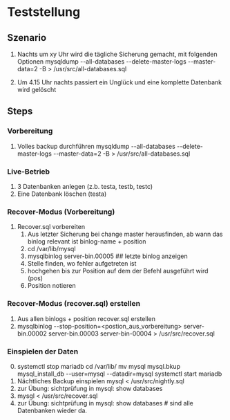 # Teststellung 

## Szenario 

  1. Nachts um xy Uhr wird die tägliche Sicherung gemacht, mit folgenden Optionen 
     mysqldump --all-databases --delete-master-logs --master-data=2 -B > /usr/src/all-databases.sql
     
  2. Um 4.15 Uhr nachts passiert ein Unglück und eine komplette Datenbank wird gelöscht  


## Steps 

### Vorbereitung 
  1. Volles backup durchführen 
     mysqldump --all-databases --delete-master-logs --master-data=2 -B > /usr/src/all-databases.sql

### Live-Betrieb 
  1. 3 Datenbanken anlegen (z.b. testa, testb, testc) 
  2. Eine Datenbank löschen (testa) 

### Recover-Modus (Vorbereitung) 
  1. Recover.sql vorbereiten
     1. Aus letzter Sicherung bei change master herausfinden, ab wann das binlog relevant ist
        binlog-name + position 
     1. cd /var/lib/mysql 
     2. mysqlbinlog server-bin.00005  ## letzte binlog anzeigen 
     3. Stelle finden, wo fehler aufgetreten ist 
     4. hochgehen bis zur Position auf dem der Befehl ausgeführt wird (pos) 
     5. Position notieren 
     
### Recover-Modus (recover.sql) erstellen 

  1. Aus allen binlogs + position recover.sql erstellen 
  2. mysqlbinlog --stop-position=<postion_aus_vorbereitung> server-bin.00002 server-bin.00003 server-bin-00004 > /usr/src/recover.sql
  
### Einspielen der Daten 
  0. systemctl stop mariadb
     cd /var/lib/
     mv mysql mysql.bkup
     mysql_install_db --user=mysql --datadir=mysql
     systemctl start mariadb
  1. Nächtliches Backup einspielen 
     mysql < /usr/src/nightly.sql 
  2. zur Übung: sichtprüfung in mysql: show databases 
  3. mysql < /usr/src/recover.sql 
  4. zur Übung: sichtprüfung in mysql: show databases # sind alle Datenbanken wieder da. 
